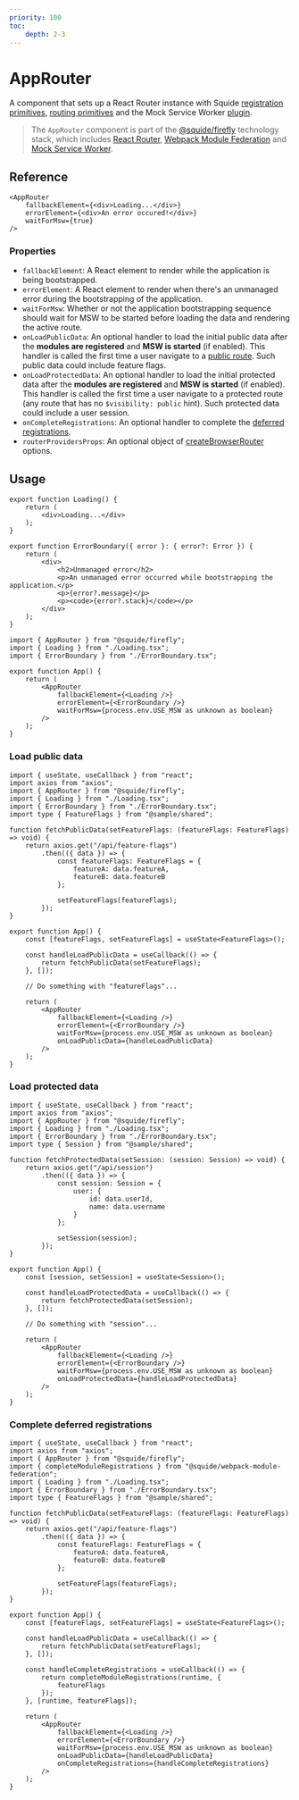 ```yaml
---
priority: 100
toc:
    depth: 2-3
---
```


# AppRouter

A component that sets up a React Router instance with Squide [registration primitives](../default.md#registration), [routing primitives](../default.md#routing) and the Mock Service Worker [plugin](../msw/mswPlugin.md).

> The `AppRouter` component is part of the [@squide/firefly](https://www.npmjs.com/package/@squide/firefly) technology stack, which includes [React Router](https://reactrouter.com/en/main), [Webpack Module Federation](https://webpack.js.org/plugins/module-federation-plugin/) and [Mock Service Worker](https://mswjs.io/).

## Reference

```tsx
<AppRouter
    fallbackElement={<div>Loading...</div>}
    errorElement={<div>An error occured!</div>}
    waitForMsw={true}
/>
```

### Properties

- `fallbackElement`: A React element to render while the application is being bootstrapped.
- `errorElement`: A React element to render when there's an unmanaged error during the bootstrapping of the application.
- `waitForMsw`: Whether or not the application bootstrapping sequence should wait for MSW to be started before loading the data and rendering the active route.
- `onLoadPublicData`: An optional handler to load the initial public data after the **modules are registered** and **MSW is started** (if enabled). This handler is called the first time a user navigate to a [public route](../runtime/runtime-class.md#register-a-public-route). Such public data could include feature flags.
- `onLoadProtectedData`: An optional handler to load the initial protected data after the **modules are registered** and **MSW is started** (if enabled). This handler is called the first time a user navigate to a protected route (any route that has no `$visibility: public` hint). Such protected data could include a user session.
- `onCompleteRegistrations`: An optional handler to complete the [deferred registrations](../registration/registerRemoteModules.md#defer-the-registration-of-routes-or-navigation-items).
- `routerProvidersProps`: An optional object of [createBrowserRouter](https://reactrouter.com/en/main/routers/create-browser-router) options.

## Usage

```tsx host/src/Loading.tsx
export function Loading() {
    return (
        <div>Loading...</div>
    );
}
```

```tsx host/src/ErrorBoundary.tsx
export function ErrorBoundary({ error }: { error?: Error }) {
    return (
        <div>
            <h2>Unmanaged error</h2>
            <p>An unmanaged error occurred while bootstrapping the application.</p>
            <p>{error?.message}</p>
            <p><code>{error?.stack}</code></p>
        </div>
    );
}
```

```tsx host/src/App.tsx
import { AppRouter } from "@squide/firefly";
import { Loading } from "./Loading.tsx";
import { ErrorBoundary } from "./ErrorBoundary.tsx";

export function App() {
    return (
        <AppRouter
            fallbackElement={<Loading />}
            errorElement={<ErrorBoundary />}
            waitForMsw={process.env.USE_MSW as unknown as boolean}
        />
    );
}
```

### Load public data

```tsx !#34 host/src/App.tsx
import { useState, useCallback } from "react";
import axios from "axios";
import { AppRouter } from "@squide/firefly";
import { Loading } from "./Loading.tsx";
import { ErrorBoundary } from "./ErrorBoundary.tsx";
import type { FeatureFlags } from "@sample/shared";

function fetchPublicData(setFeatureFlags: (featureFlags: FeatureFlags) => void) {
    return axios.get("/api/feature-flags")
        .then(({ data }) => {
            const featureFlags: FeatureFlags = {
                featureA: data.featureA,
                featureB: data.featureB
            };

            setFeatureFlags(featureFlags);
        });
}

export function App() {
    const [featureFlags, setFeatureFlags] = useState<FeatureFlags>();

    const handleLoadPublicData = useCallback(() => {
        return fetchPublicData(setFeatureFlags);
    }, []);

    // Do something with "featureFlags"...

    return (
        <AppRouter
            fallbackElement={<Loading />}
            errorElement={<ErrorBoundary />}
            waitForMsw={process.env.USE_MSW as unknown as boolean}
            onLoadPublicData={handleLoadPublicData}
        />
    );
}
```

### Load protected data

```tsx !#36 host/src/App.tsx
import { useState, useCallback } from "react";
import axios from "axios";
import { AppRouter } from "@squide/firefly";
import { Loading } from "./Loading.tsx";
import { ErrorBoundary } from "./ErrorBoundary.tsx";
import type { Session } from "@sample/shared";

function fetchProtectedData(setSession: (session: Session) => void) {
    return axios.get("/api/session")
        .then(({ data }) => {
            const session: Session = {
                user: {
                    id: data.userId,
                    name: data.username
                }
            };

            setSession(session);
        });
}

export function App() {
    const [session, setSession] = useState<Session>();

    const handleLoadProtectedData = useCallback(() => {
        return fetchProtectedData(setSession);
    }, []);

    // Do something with "session"...

    return (
        <AppRouter
            fallbackElement={<Loading />}
            errorElement={<ErrorBoundary />}
            waitForMsw={process.env.USE_MSW as unknown as boolean}
            onLoadProtectedData={handleLoadProtectedData}
        />
    );
}
```

### Complete deferred registrations

```tsx !#28-32,40 host/src/App.tsx
import { useState, useCallback } from "react";
import axios from "axios";
import { AppRouter } from "@squide/firefly";
import { completeModuleRegistrations } from "@squide/webpack-module-federation";
import { Loading } from "./Loading.tsx";
import { ErrorBoundary } from "./ErrorBoundary.tsx";
import type { FeatureFlags } from "@sample/shared";

function fetchPublicData(setFeatureFlags: (featureFlags: FeatureFlags) => void) {
    return axios.get("/api/feature-flags")
        .then(({ data }) => {
            const featureFlags: FeatureFlags = {
                featureA: data.featureA,
                featureB: data.featureB
            };

            setFeatureFlags(featureFlags);
        });
}

export function App() {
    const [featureFlags, setFeatureFlags] = useState<FeatureFlags>();

    const handleLoadPublicData = useCallback(() => {
        return fetchPublicData(setFeatureFlags);
    }, []);

    const handleCompleteRegistrations = useCallback(() => {
        return completeModuleRegistrations(runtime, {
            featureFlags
        });
    }, [runtime, featureFlags]);

    return (
        <AppRouter
            fallbackElement={<Loading />}
            errorElement={<ErrorBoundary />}
            waitForMsw={process.env.USE_MSW as unknown as boolean}
            onLoadPublicData={handleLoadPublicData}
            onCompleteRegistrations={handleCompleteRegistrations}
        />
    );
}
```
